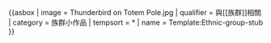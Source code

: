 {{asbox
| image     = Thunderbird on Totem Pole.jpg
| qualifier = 與[[族群]]相關
| category  = 族群小作品
| tempsort  = *
| name = Template:Ethnic-group-stub
}}<noinclude>
</noinclude>